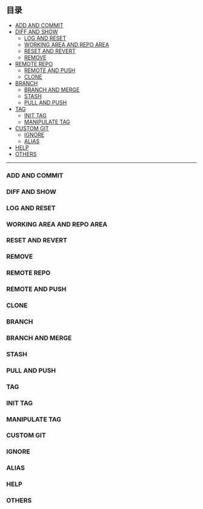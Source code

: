 目录
-
- [ADD AND COMMIT](#1)
- [DIFF AND SHOW](#2)
    - [LOG AND RESET](#2-1)
    - [WORKING AREA AND REPO AREA](#2-2)
    - [RESET AND REVERT](#2-3)
    - [REMOVE](#2-4)
- [REMOTE REPO](#3)
    - [REMOTE AND PUSH](#3-1)
    - [CLONE](#3-2)
- [BRANCH](#4)
    - [BRANCH AND MERGE](#4-1)
    - [STASH](#4-2)
    - [PULL AND PUSH](#4-3)
- [TAG](#5)
    - [INIT TAG](#5-1)
    - [MANIPULATE TAG](#5-2)
- [CUSTOM GIT](#6)
    - [IGNORE](#6-1)
    - [ALIAS](#6-2)
- [HELP](#7)
- [OTHERS](#8)  


---


<h3 id="1">ADD AND COMMIT</h3>
<h3 id="2">DIFF AND SHOW</h3>
    <h3 id="2-1">LOG AND RESET</h3>
    <h3 id="2-2">WORKING AREA AND REPO AREA</h3>
    <h3 id="2-3">RESET AND REVERT</h3>
    <h3 id="2-4">REMOVE</h3>
<h3 id="3">REMOTE REPO</h3>
    <h3 id="3-1">REMOTE AND PUSH</h3>
    <h3 id="3-2">CLONE</h3>
<h3 id="4">BRANCH</h3>
    <h3 id="4-1">BRANCH AND MERGE</h3>
    <h3 id="4-2">STASH</h3>
    <h3 id="4-3">PULL AND PUSH</h3>
<h3 id="5">TAG</h3>
    <h3 id="5-1">INIT TAG</h3>
    <h3 id="5-2">MANIPULATE TAG</h3>
<h3 id="6">CUSTOM GIT</h3>
    <h3 id="6-1">IGNORE</h3>
    <h3 id="6-2">ALIAS</h3>
<h3 id="7">HELP</h3>
<h3 id="8">OTHERS</h3>
